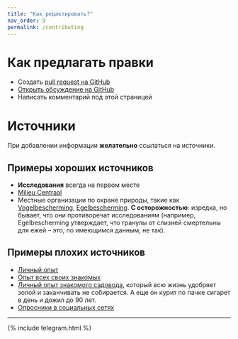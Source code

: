 ```yaml
---
title: "Как редактировать?"
nav_order: 9
permalink: /contributing
---
```


# Как предлагать правки

- Создать [pull request на GitHub](https://github.com/eigenein/sadovod-bnl/pulls)
- [Открыть обсуждение на GitHub](https://github.com/eigenein/sadovod-bnl/discussions)
- Написать комментарий под этой страницей

# Источники

При добавлении информации **желательно** ссылаться на источники.

## Примеры хороших источников

- **Исследования** всегда на первом месте
- [Milieu Centraal](https://www.milieucentraal.nl/)
- Местные организации по охране природы, такие как [Vogelbescherming](https://www.vogelbescherming.nl/), [Egelbescherming](https://www.egelbescherming.nl/). **С осторожностью**: изредка, но бывает, что они противоречат исследованиям (например, Egelbescherming утверждает, что гранулы от слизней смертельны для ежей – это, по имеющимся данным, не так).

## Примеры плохих источников
- [Личный опыт](https://vc.ru/flood/34733-kak-pomogaet-i-vredit-logicheskaya-oshibka-sluchay-iz-zhizni)
- [Опыт всех своих знакомых](https://ru.rationalwiki.org/wiki/Argumentum_ad_populum)
- [Личный опыт знакомого садовода](https://ru.rationalwiki.org/wiki/%D0%90%D0%BF%D0%B5%D0%BB%D0%BB%D1%8F%D1%86%D0%B8%D1%8F_%D0%BA_%D0%B0%D0%B2%D1%82%D0%BE%D1%80%D0%B8%D1%82%D0%B5%D1%82%D1%83), который всю жизнь удобряет золой и заканчивать не собирается. А еще он курит по пачке сигарет в день и дожил до 90 лет.
- [Опросники в социальных сетях](https://scanmarket.ru/blog/reprezentativnost-vyborki)

---

{% include telegram.html %}
